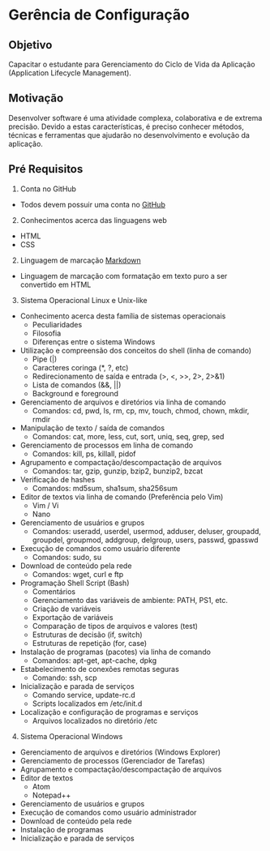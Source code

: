# Gerência de Configuração

## Objetivo
Capacitar o estudante para Gerenciamento do Ciclo de Vida da Aplicação
(Application Lifecycle Management).

## Motivação
Desenvolver software é uma atividade complexa, colaborativa e de extrema
precisão. Devido a estas características, é preciso conhecer métodos, técnicas e
ferramentas que ajudarão no desenvolvimento e evolução da aplicação.

## Pré Requisitos
1. Conta no GitHub
  - Todos devem possuir uma conta no [GitHub](http://github.com)
2. Conhecimentos acerca das linguagens web
  - HTML
  - CSS
2. Linguagem de marcação [Markdown](https://en.wikipedia.org/wiki/Markdown)
  - Linguagem de marcação com formatação em texto puro a ser convertido em HTML
3. Sistema Operacional Linux e Unix-like
  - Conhecimento acerca desta família de sistemas operacionais
    - Peculiaridades
    - Filosofia
    - Diferenças entre o sistema Windows
  - Utilização e compreensão dos conceitos do shell (linha de comando)
    - Pipe (|)
    - Caracteres coringa (\*, ?, etc)
    - Redirecionamento de saída e entrada (>, <, >>, 2>, 2>&1)
    - Lista de comandos (&&, ||)
    - Background e foreground
  - Gerenciamento de arquivos e diretórios via linha de comando
    - Comandos: cd, pwd, ls, rm, cp, mv, touch, chmod, chown, mkdir, rmdir
  - Manipulação de texto / saída de comandos
    - Comandos: cat, more, less, cut, sort, uniq, seq, grep, sed
  - Gerenciamento de processos em linha de comando
    - Comandos: kill, ps, killall, pidof
  - Agrupamento e compactação/descompactação de arquivos
    - Comandos: tar, gzip, gunzip, bzip2, bunzip2, bzcat
  - Verificação de hashes
    - Comandos: md5sum, sha1sum, sha256sum
  - Editor de textos via linha de comando (Preferência pelo Vim)
    - Vim / Vi
    - Nano
  - Gerenciamento de usuários e grupos
    - Comandos: useradd, userdel, usermod, adduser, deluser, groupadd, groupdel,
     groupmod, addgroup, delgroup, users, passwd, gpasswd
  - Execução de comandos como usuário diferente
    - Comandos: sudo, su
  - Download de conteúdo pela rede
    - Comandos: wget, curl e ftp
  - Programação Shell Script (Bash)
    - Comentários
    - Gerenciamento das variáveis de ambiente: PATH, PS1, etc.
    - Criação de variáveis
    - Exportação de variáveis
    - Comparação de tipos de arquivos e valores (test)
    - Estruturas de decisão (if, switch)
    - Estruturas de repetição (for, case)
  - Instalação de programas (pacotes) via linha de comando
    - Comandos: apt-get, apt-cache, dpkg
  - Estabelecimento de conexões remotas seguras
    - Comando: ssh, scp
  - Inicialização e parada de serviços
    - Comando service, update-rc.d
    - Scripts localizados em /etc/init.d
  - Localização e configuração de programas e serviços
    - Arquivos localizados no diretório /etc
4. Sistema Operacional Windows
- Gerenciamento de arquivos e diretórios (Windows Explorer)
- Gerenciamento de processos (Gerenciador de Tarefas)
- Agrupamento e compactação/descompactação de arquivos
- Editor de textos
  - Atom
  - Notepad++
- Gerenciamento de usuários e grupos
- Execução de comandos como usuário administrador
- Download de conteúdo pela rede
- Instalação de programas
- Inicialização e parada de serviços

